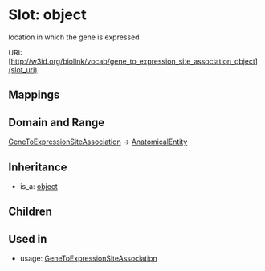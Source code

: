 # Slot: object


location in which the gene is expressed

URI: [http://w3id.org/biolink/vocab/gene_to_expression_site_association_object](slot_uri)
## Mappings

## Domain and Range

[GeneToExpressionSiteAssociation](GeneToExpressionSiteAssociation.md) -> [AnatomicalEntity](AnatomicalEntity.md)
## Inheritance

 *  is_a: [object](object.md)
## Children

## Used in

 *  usage: [GeneToExpressionSiteAssociation](GeneToExpressionSiteAssociation.md)
